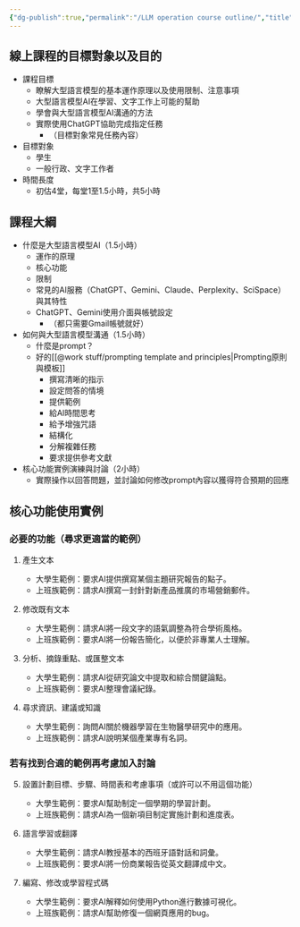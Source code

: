 ```yaml
---
{"dg-publish":true,"permalink":"/LLM operation course outline/","title":"LLMAI訓練課程大綱","tags":["prompt","#training","chatgpt","ai"],"created":"2024-02-20T11:26","updated":"2024-02-20T17:15"}
---
```



## 線上課程的目標對象以及目的

- 課程目標
  - 瞭解大型語言模型的基本運作原理以及使用限制、注意事項
  - 大型語言模型AI在學習、文字工作上可能的幫助
  - 學會與大型語言模型AI溝通的方法
  - 實際使用ChatGPT協助完成指定任務
    - （目標對象常見任務內容）
- 目標對象
  - 學生
  - 一般行政、文字工作者
- 時間長度
  - 初估4堂，每堂1至1.5小時，共5小時

## 課程大綱

- 什麼是大型語言模型AI（1.5小時）
  - 運作的原理
  - 核心功能
  - 限制
  - 常見的AI服務（ChatGPT、Gemini、Claude、Perplexity、SciSpace）與其特性
  - ChatGPT、Gemini使用介面與帳號設定
    - （都只需要Gmail帳號就好）
- 如何與大型語言模型溝通（1.5小時）
  - 什麼是prompt？
  - 好的[[@work stuff/prompting template and principles\|Prompting原則與模板]]
    - 撰寫清晰的指示
    - 設定問答的情境
    - 提供範例
    - 給AI時間思考
    - 給予增強咒語
    - 結構化
    - 分解複雜任務
    - 要求提供參考文獻
- 核心功能實例演練與討論（2小時）
  - 實際操作以回答問題，並討論如何修改prompt內容以獲得符合預期的回應

## 核心功能使用實例

### 必要的功能（尋求更適當的範例）

1. 產生文本
   - 大學生範例：要求AI提供撰寫某個主題研究報告的點子。
   - 上班族範例：請求AI撰寫一封針對新產品推廣的市場營銷郵件。

2. 修改既有文本
   - 大學生範例：請求AI將一段文字的語氣調整為符合學術風格。
   - 上班族範例：要求AI將一份報告簡化，以便於非專業人士理解。

3. 分析、摘錄重點、或匯整文本
   - 大學生範例：請求AI從研究論文中提取和綜合關鍵論點。
   - 上班族範例：要求AI整理會議紀錄。

4. 尋求資訊、建議或知識
   - 大學生範例：詢問AI關於機器學習在生物醫學研究中的應用。
   - 上班族範例：請求AI說明某個產業專有名詞。

### 若有找到合適的範例再考慮加入討論

5. 設置計劃目標、步驟、時間表和考慮事項（或許可以不用這個功能）
   - 大學生範例：要求AI幫助制定一個學期的學習計劃。
   - 上班族範例：請求AI為一個新項目制定實施計劃和進度表。

6. 語言學習或翻譯
   - 大學生範例：請求AI教授基本的西班牙語對話和詞彙。
   - 上班族範例：要求AI將一份商業報告從英文翻譯成中文。

7. 編寫、修改或學習程式碼
   - 大學生範例：要求AI解釋如何使用Python進行數據可視化。
   - 上班族範例：請求AI幫助修復一個網頁應用的bug。
